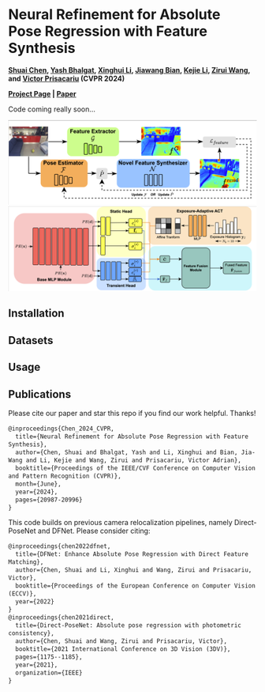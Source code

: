# Neural Refinement for Absolute Pose Regression with Feature Synthesis
**[Shuai Chen](https://scholar.google.com/citations?user=c0xTh_YAAAAJ&hl=en), 
[Yash Bhalgat](https://scholar.google.com/citations?user=q0VSEHYAAAAJ&hl=en),
[Xinghui Li](https://scholar.google.com/citations?user=XLlgbBoAAAAJ&hl=en), 
[Jiawang Bian](https://scholar.google.com/citations?user=zeGz5JcAAAAJ&hl=en&oi=sra),
[Kejie Li](https://scholar.google.com/citations?hl=en&user=JBwsoCUAAAAJ),
[Zirui Wang](https://scholar.google.com/citations?user=zCBKqa8AAAAJ&hl=en), 
and [Victor Prisacariu](https://scholar.google.com/citations?user=GmWA-LoAAAAJ&hl=en) (CVPR 2024)**

**[Project Page](https://nefes.active.vision) | [Paper](https://arxiv.org/abs/2303.10087)**

Code coming really soon...

[![NeFeS1](imgs/pipeline.png)](https://arxiv.org/abs/2303.10087)
[![NeFeS2](imgs/nefes.png)](https://arxiv.org/abs/2303.10087)

## Installation

## Datasets

## Usage

## Publications
Please cite our paper and star this repo if you find our work helpful. Thanks!
```
@inproceedings{Chen_2024_CVPR,
  title={Neural Refinement for Absolute Pose Regression with Feature Synthesis},
  author={Chen, Shuai and Bhalgat, Yash and Li, Xinghui and Bian, Jia-Wang and Li, Kejie and Wang, Zirui and Prisacariu, Victor Adrian},
  booktitle={Proceedings of the IEEE/CVF Conference on Computer Vision and Pattern Recognition (CVPR)},
  month={June},
  year={2024},
  pages={20987-20996}
}
```
This code builds on previous camera relocalization pipelines, namely Direct-PoseNet and DFNet. Please consider citing:
```
@inproceedings{chen2022dfnet,
  title={DFNet: Enhance Absolute Pose Regression with Direct Feature Matching},
  author={Chen, Shuai and Li, Xinghui and Wang, Zirui and Prisacariu, Victor},
  booktitle={Proceedings of the European Conference on Computer Vision (ECCV)},
  year={2022}
}
@inproceedings{chen2021direct,
  title={Direct-PoseNet: Absolute pose regression with photometric consistency},
  author={Chen, Shuai and Wang, Zirui and Prisacariu, Victor},
  booktitle={2021 International Conference on 3D Vision (3DV)},
  pages={1175--1185},
  year={2021},
  organization={IEEE}
}
```
